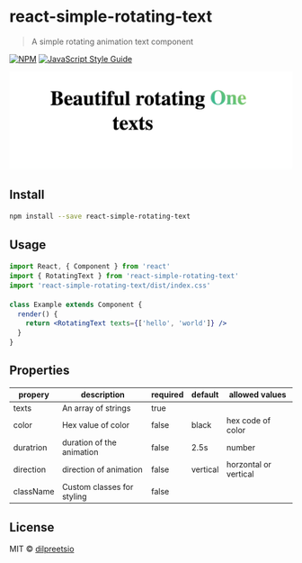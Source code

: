 # react-simple-rotating-text

> A simple rotating animation text component

[![NPM](https://img.shields.io/npm/v/react-simple-rotating-text.svg)](https://www.npmjs.com/package/react-simple-rotating-text) [![JavaScript Style Guide](https://img.shields.io/badge/code_style-standard-brightgreen.svg)](https://standardjs.com)

![Demo gif](https://raw.githubusercontent.com/dilpreetsio/react-simple-rotating-text/main/demo.gif)

## Install

```bash
npm install --save react-simple-rotating-text
```

## Usage

```jsx
import React, { Component } from 'react'
import { RotatingText } from 'react-simple-rotating-text'
import 'react-simple-rotating-text/dist/index.css'

class Example extends Component {
  render() {
    return <RotatingText texts={['hello', 'world']} />
  }
}
```

## Properties

| propery   | description                | required | default  | allowed values        |
| --------- | -------------------------- | -------- | -------- | --------------------- |
| texts     | An array of strings        | true     |          |                       |
| color     | Hex value of color         | false    | black    | hex code of color     |
| duratrion | duration of the animation  | false    | 2.5s     | number                |
| direction | direction of animation     | false    | vertical | horzontal or vertical |
| className | Custom classes for styling | false    |          |

## License

MIT © [dilpreetsio](https://github.com/dilpreetsio)
